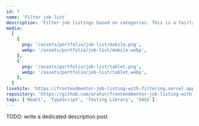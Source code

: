 ```yaml
---
id: 7
name: 'Filter job list'
description: 'Filter job listings based on categories. This is a fairly simple project using core React features like useState, useCallback, useMemo, useEffect.'
media:
  [
    {
      png: '/assets/portfolio/job-list/mobile.png',
      webp: '/assets/portfolio/job-list/mobile.webp',
    },
    {
      png: '/assets/portfolio/job-list/tablet.png',
      webp: '/assets/portfolio/job-list/tablet.webp',
    },
  ]
liveSite: 'https://frontendmentor-job-listing-with-filtering.vercel.app/'
repository: 'https://github.com/aratur/frontendmentor-job-listing-with-filtering'
tags: ['React', 'TypeScript', 'Testing Library', 'SASS']
---
```


TODO: write a dedicated description post
